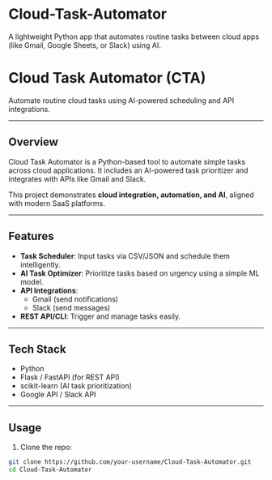 # Cloud-Task-Automator
A lightweight Python app that automates routine tasks between cloud apps (like Gmail, Google Sheets, or Slack) using AI.

# Cloud Task Automator (CTA)

Automate routine cloud tasks using AI-powered scheduling and API integrations.

---

## Overview
Cloud Task Automator is a Python-based tool to automate simple tasks across cloud applications. It includes an AI-powered task prioritizer and integrates with APIs like Gmail and Slack.

This project demonstrates **cloud integration, automation, and AI**, aligned with modern SaaS platforms.

---

## Features
- **Task Scheduler**: Input tasks via CSV/JSON and schedule them intelligently.
- **AI Task Optimizer**: Prioritize tasks based on urgency using a simple ML model.
- **API Integrations**:
  - Gmail (send notifications)
  - Slack (send messages)
- **REST API/CLI**: Trigger and manage tasks easily.

---

## Tech Stack
- Python
- Flask / FastAPI (for REST API)
- scikit-learn (AI task prioritization)
- Google API / Slack API

---

## Usage
1. Clone the repo:
```bash
git clone https://github.com/your-username/Cloud-Task-Automator.git
cd Cloud-Task-Automator

